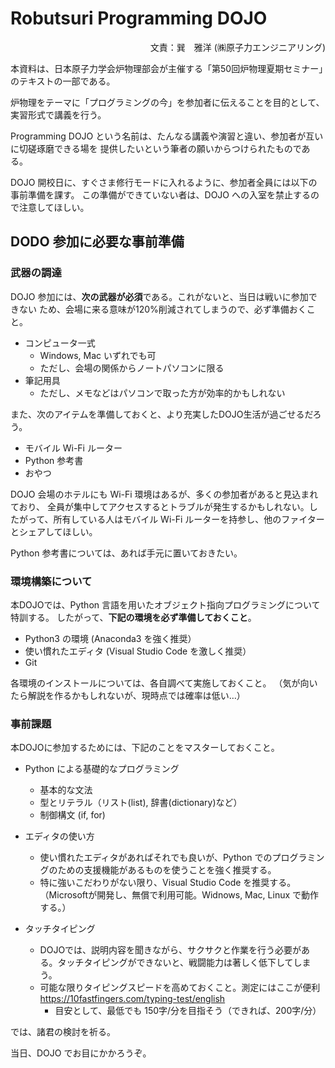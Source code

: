 # Robutsuri Programming DOJO

<div style="text-align: right;">
文責：巽　雅洋 (㈱原子力エンジニアリング)
</div>

本資料は、日本原子力学会炉物理部会が主催する「第50回炉物理夏期セミナー」のテキストの一部である。

炉物理をテーマに「プログラミングの今」を参加者に伝えることを目的として、実習形式で講義を行う。

Programming DOJO という名前は、たんなる講義や演習と違い、参加者が互いに切磋琢磨できる場を
提供したいという筆者の願いからつけられたものである。

DOJO 開校日に、すぐさま修行モードに入れるように、参加者全員には以下の事前準備を課す。
この準備ができていない者は、DOJO への入室を禁止するので注意してほしい。

## DODO 参加に必要な事前準備

### 武器の調達
DOJO 参加には、**次の武器が必須**である。これがないと、当日は戦いに参加できない
ため、会場に来る意味が120%削減されてしまうので、必ず準備おくこと。

+ コンピュータ一式
   - Windows, Mac いずれでも可
   - ただし、会場の関係からノートパソコンに限る
+ 筆記用具
   - ただし、メモなどはパソコンで取った方が効率的かもしれない

また、次のアイテムを準備しておくと、より充実したDOJO生活が過ごせるだろう。

+ モバイル Wi-Fi ルーター
+ Python 参考書
+ おやつ

DOJO 会場のホテルにも Wi-Fi 環境はあるが、多くの参加者があると見込まれており、
全員が集中してアクセスするとトラブルが発生するかもしれない。したがって、所有している人はモバイル Wi-Fi ルーターを持参し、他のファイターとシェアしてほしい。

Python 参考書については、あれば手元に置いておきたい。


### 環境構築について

本DOJOでは、Python 言語を用いたオブジェクト指向プログラミングについて特訓する。
したがって、**下記の環境を必ず準備しておくこと**。

+ Python3 の環境 (Anaconda3 を強く推奨）
+ 使い慣れたエディタ (Visual Studio Code を激しく推奨）
+ Git

各環境のインストールについては、各自調べて実施しておくこと。
（気が向いたら解説を作るかもしれないが、現時点では確率は低い…）

### 事前課題

本DOJOに参加するためには、下記のことをマスターしておくこと。

+ Python による基礎的なプログラミング
    - 基本的な文法
    - 型とリテラル（リスト(list), 辞書(dictionary)など）
    - 制御構文 (if, for)

+ エディタの使い方
    - 使い慣れたエディタがあればそれでも良いが、Python でのプログラミングのための支援機能があるものを使うことを強く推奨する。
    - 特に強いこだわりがない限り、Visual Studio Code を推奨する。（Microsoftが開発し、無償で利用可能。Widnows, Mac, Linux で動作する。）

+ タッチタイピング
    - DOJOでは、説明内容を聞きながら、サクサクと作業を行う必要がある。タッチタイピングができないと、戦闘能力は著しく低下してしまう。
    - 可能な限りタイピングスピードを高めておくこと。測定にはここが便利　https://10fastfingers.com/typing-test/english
        - 目安として、最低でも 150字/分を目指そう（できれば、200字/分）


では、諸君の検討を祈る。

当日、DOJO でお目にかかろうぞ。